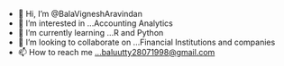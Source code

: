 - 👋 Hi, I’m @BalaVigneshAravindan
- 👀 I’m interested in ...Accounting Analytics 
- 🌱 I’m currently learning ...R and Python
- 💞️ I’m looking to collaborate on ...Financial Institutions and companies
- 📫 How to reach me ...baluutty28071998@gmail.com


<!---
BalaVigneshAravindan/BalaVigneshAravindan is a ✨ special ✨ repository because its `README.md` (this file) appears on your GitHub profile.
You can click the Preview link to take a look at your changes.
--->
